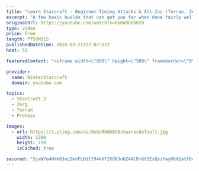 ```yaml
---
title: "Learn Starcraft - Beginner Timing Attacks & All-Ins (Terran, Zerg & Protoss)"
excerpt: "A few basic builds that can get you far when done fairly well. Also important is how not to overextend and lose everything."
originalUrl: https://youtube.com/watch?v=8xOuROdh6t0
type: video
price: Free
length: PT58M11S
publishedDateTime: 2018-09-21T22:07:57Z
heat: 51

featuredContent: "<iframe width=\"800\" height=\"500\" frameborder=\"0\" src=\"https://www.youtube.com/embed/8xOuROdh6t0\" allow=\"accelerometer; autoplay; encrypted-media; gyroscope; picture-in-picture\" allowfullscreen></iframe>"

provider:
  name: WinterStarcraft
  domain: youtube.com

topics:
  - StarCraft 2
  - Zerg
  - Terran
  - Protoss

images:
  - url: https://i.ytimg.com/vi/8xOuROdh6t0/maxresdefault.jpg
    width: 1280
    height: 720
    isCached: true

secured: "SjaWYe4NYm0JnLDmnFLOdCf94kXFIKGMJuUZ4AlB+6t5EsQsifwyH6XEattD4I/1GtBCsib3Yy1+JMCTILuKy4sWp6tHR5y+SfSQW0VjHsK7MtmHjKh0670GIKKbzwJxFIy9PMirOs+4DHzETAsE8f6eA7S1RBIn5qDoP5EHbZ0dqeQExt++tCdZArCQr4SSi+DvNHwICjQxuyYGH3DCkUkqi7/jugDjkEbIbg8WT00CWDKCFag6kiLdVLy1FCywv7pm9xPVVHNZWd/d2IKQFjJtI5OLwqMrKg0Mf5ighSfUF9wI3LdAWp834vHO9hNsRO/d/Y+WoOKvNPZ71UQACL8qexQKSG5U9dZFOdYkVFOQour8w2sxK/yhkkd6xQmiyCAPDfibm3PFwdshHTOce2xIYKJxzl3ym3OfE9Za7ig=;qs/ZhtJAAr0IhdphJTgWRA=="
---
```


